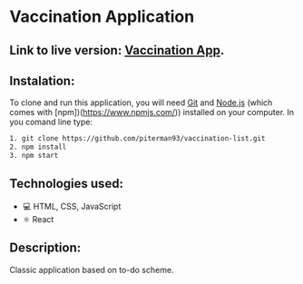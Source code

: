 # Vaccination Application

## Link to live version: [Vaccination App](https://piterman93.github.io/vaccination-list/).

## Instalation:

To clone and run this application, you will need [Git](https://git-scm.com/) and [Node.js](https://nodejs.org/en/) (which comes with [npm])(https://www.npmjs.com/)) installed on your computer. In you comand line type: 

```bash 
1. git clone https://github.com/piterman93/vaccination-list.git
2. npm install
3. npm start
```

## Technologies used:

* 💻 HTML, CSS, JavaScript
* ⚛️ React


## Description:

Classic application based on to-do scheme. 
